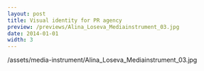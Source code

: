 ```yaml
---
layout: post
title: Visual identity for PR agency
preview: /previews/Alina_Loseva_Mediainstrument_03.jpg
date: 2014-01-01
width: 3
---
```

/assets/media-instrument/Alina_Loseva_Mediainstrument_03.jpg
